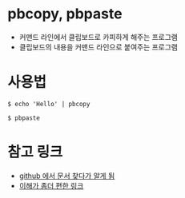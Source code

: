 # pbcopy, pbpaste
- 커맨드 라인에서 클립보드로 카피하게 해주는 프로그램
- 클립보드의 내용을 커맨드 라인으로 붙여주는 프로그램

# 사용법
```
$ echo 'Hello' | pbcopy
```
```
$ pbpaste
```
# 참고 링크
- [github 에서 문서 찾다가 알게 됨](https://help.github.com/articles/adding-a-new-ssh-key-to-your-github-account/)
- [이해가 좀더 편한 링크](https://langui.sh/2010/11/14/pbpaste-pbcopy-in-mac-os-x-or-terminal-clipboard-fun/)
